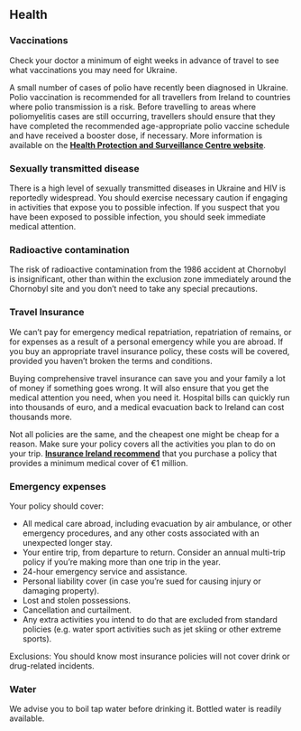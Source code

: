 ## Health

### **Vaccinations**

Check your doctor a minimum of eight weeks in advance of travel to see what vaccinations you may need for Ukraine.

A small number of cases of polio have recently been diagnosed in Ukraine. Polio vaccination is recommended for all travellers from Ireland to countries where polio transmission is a risk. Before travelling to areas where poliomyelitis cases are still occurring, travellers should ensure that they have completed the recommended age-appropriate polio vaccine schedule and have received a booster dose, if necessary. More information is available on the [**Health Protection and Surveillance Centre website**](http://www.hpsc.ie/).

### **Sexually transmitted disease**

There is a high level of sexually transmitted diseases in Ukraine and HIV is reportedly widespread. You should exercise necessary caution if engaging in activities that expose you to possible infection. If you suspect that you have been exposed to possible infection, you should seek immediate medical attention.

### **Radioactive contamination**

The risk of radioactive contamination from the 1986 accident at Chornobyl is insignificant, other than within the exclusion zone immediately around the Chornobyl site and you don’t need to take any special precautions.

### **Travel Insurance**

We can’t pay for emergency medical repatriation, repatriation of remains, or for expenses as a result of a personal emergency while you are abroad. If you buy an appropriate travel insurance policy, these costs will be covered, provided you haven’t broken the terms and conditions.

Buying comprehensive travel insurance can save you and your family a lot of money if something goes wrong. It will also ensure that you get the medical attention you need, when you need it. Hospital bills can quickly run into thousands of euro, and a medical evacuation back to Ireland can cost thousands more.

Not all policies are the same, and the cheapest one might be cheap for a reason. Make sure your policy covers all the activities you plan to do on your trip. [**Insurance Ireland recommend**](http://www.insuranceireland.eu/consumer-information/general-non-life-insurance/travel) that you purchase a policy that provides a minimum medical cover of €1 million.

### **Emergency expenses**

Your policy should cover:

* All medical care abroad, including evacuation by air ambulance, or other emergency procedures, and any other costs associated with an unexpected longer stay.
* Your entire trip, from departure to return. Consider an annual multi-trip policy if you’re making more than one trip in the year.
* 24-hour emergency service and assistance.
* Personal liability cover (in case you’re sued for causing injury or damaging property).
* Lost and stolen possessions.
* Cancellation and curtailment.
* Any extra activities you intend to do that are excluded from standard policies (e.g. water sport activities such as jet skiing or other extreme sports).

Exclusions: You should know most insurance policies will not cover drink or drug-related incidents.

### **Water**

We advise you to boil tap water before drinking it. Bottled water is readily available.